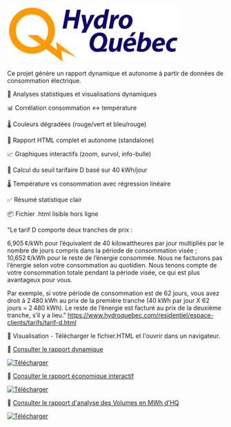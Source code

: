 ![Logo Hydro-Québec](https://raw.githubusercontent.com/LeoCode23/Hydro-Quebec/main/logo-hydro-quebec-couleur.svg)

Ce projet génère un rapport dynamique et autonome à partir de données de consommation électrique.

🔎 Analyses statistiques et visualisations dynamiques

📊 Corrélation consommation ↔ température

🌡️ Couleurs dégradées (rouge/vert et bleu/rouge)

📁 Rapport HTML complet et autonome (standalone)

📈 Graphiques interactifs (zoom, survol, info-bulle)

🧠 Calcul du seuil tarifaire D basé sur 40 kWh/jour

🌡️ Température vs consommation avec régression linéaire

✅ Résumé statistique clair

📦 Fichier .html lisible hors ligne



"Le tarif D comporte deux tranches de prix :

6,905 ¢/kWh pour l’équivalent de 40 kilowattheures par jour multipliés par le nombre de jours compris dans la période de consommation visée ;
10,652 ¢/kWh pour le reste de l’énergie consommée.
Nous ne facturons pas l’énergie selon votre consommation au quotidien. Nous tenons compte de votre consommation totale pendant la période visée, ce qui est plus avantageux pour vous.

Par exemple, si votre période de consommation est de 62 jours, vous avez droit à 2 480 kWh au prix de la première tranche (40 kWh par jour X 62 jours = 2 480 kWh). Le reste de l’énergie est facturé au prix de la deuxième tranche, s’il y a lieu."
https://www.hydroquebec.com/residentiel/espace-clients/tarifs/tarif-d.html

📄 Visualisation - Télécharger le fichier.HTML et l'ouvrir dans un navigateur.

📄 [Consulter le rapport dynamique ](https://github.com/LeoCode23/Hydro-Quebec/blob/main/rapport_dynamique.html)

[![Télécharger](https://img.shields.io/badge/T%C3%A9l%C3%A9charger-Rapport%20HTML-blue)](https://github.com/LeoCode23/Hydro-Quebec/raw/main/rapport_dynamique.html)

📄 [Consulter le rapport économique interactif](https://github.com/LeoCode23/Hydro-Quebec/blob/main/rapport_economique.html)

[![Télécharger](https://img.shields.io/badge/T%C3%A9l%C3%A9charger-Rapport%20HTML-blue)](https://github.com/LeoCode23/Hydro-Quebec/raw/main/rapport_economique.html)

📄 [Consulter le rapport d'analyse des Volumes en MWh d'HQ]([https://github.com/LeoCode23/Hydro-Quebec/blob/main/rapport_economique.html](https://github.com/LeoCode23/Hydro-Quebec/blob/main/rapport_analyse_HQ01.html))

[![Télécharger](https://img.shields.io/badge/T%C3%A9l%C3%A9charger-Rapport%20HTML-blue)](https://github.com/LeoCode23/Hydro-Quebec/blob/main/rapport_analyse_HQ01.html)


